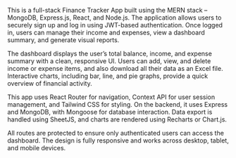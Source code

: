 This is a full-stack Finance Tracker App built using the MERN stack – MongoDB, Express.js, React, and Node.js. The application allows users to securely sign up and log in using JWT-based authentication. Once logged in, users can manage their income and expenses, view a dashboard summary, and generate visual reports.

The dashboard displays the user’s total balance, income, and expense summary with a clean, responsive UI. Users can add, view, and delete income or expense items, and also download all their data as an Excel file. Interactive charts, including bar, line, and pie graphs, provide a quick overview of financial activity.

This app uses React Router for navigation, Context API for user session management, and Tailwind CSS for styling. On the backend, it uses Express and MongoDB, with Mongoose for database interaction. Data export is handled using SheetJS, and charts are rendered using Recharts or Chart.js.

All routes are protected to ensure only authenticated users can access the dashboard. The design is fully responsive and works across desktop, tablet, and mobile devices.
